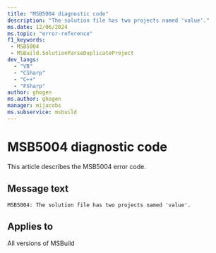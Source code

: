 ```yaml
---
title: "MSB5004 diagnostic code"
description: "The solution file has two projects named 'value'."
ms.date: 12/06/2024
ms.topic: "error-reference"
f1_keywords:
 - MSB5004
 - MSBuild.SolutionParseDuplicateProject
dev_langs:
  - "VB"
  - "CSharp"
  - "C++"
  - "FSharp"
author: ghogen
ms.author: ghogen
manager: mijacobs
ms.subservice: msbuild
---
```


# MSB5004 diagnostic code

<!-- :::ErrorDefinitionDescription::: -->
<!-- :::editable-content name="introDescription"::: -->
This article describes the MSB5004 error code.
<!-- :::editable-content-end::: -->

## Message text

`MSB5004: The solution file has two projects named 'value'.`

<!-- :::editable-content name="postOutputDescription"::: -->
<!--
{StrBegin="MSB5004: "}UE: The solution filename is provided separately to loggers.
-->
<!-- :::editable-content-end::: -->
<!-- :::ErrorDefinitionDescription-end::: -->

## Applies to

All versions of MSBuild
